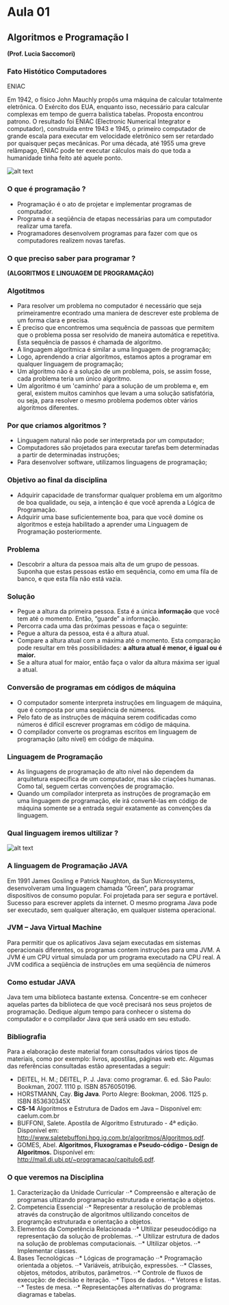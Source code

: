 # Aula 01 #

## Algoritmos e Programação I ##

**(Prof. Lucia Saccomori)**

### Fato Histótico Computadores ###

ENIAC

Em 1942, o físico John Mauchly propôs uma máquina de calcular totalmente eletrônica. O Exército dos EUA, enquanto isso, necessário para calcular complexas em tempo de guerra balística tabelas. Proposta encontrou patrono.
O resultado foi ENIAC (Electronic Numerical Integrator e computador), construída entre 1943 e 1945, o primeiro computador de grande escala para executar em velocidade eletrônico sem ser retardado por quaisquer peças mecânicas. Por uma década, até 1955 uma greve relâmpago, ENIAC pode ter executar cálculos mais do que toda a humanidade tinha feito até aquele ponto.

![alt text](https://github.com/gabcorrea/ads-senacRS/blob/master/algoritmos-e-programacao-i/aula-01/img/eniac.jpg "ENIAC")

### O que é programação ? ###

 + Programação é o ato de projetar e implementar programas de computador.
 + Programa é a seqüência de etapas necessárias para um computador realizar uma tarefa.
 + Programadores desenvolvem programas para fazer com que os computadores realizem novas tarefas.

### O que preciso saber para programar ? ###

**(ALGORITMOS E LINGUAGEM DE PROGRAMAÇÃO)**

### Algotitmos ###

 + Para resolver um problema no computador é necessário que seja primeiramentre econtrado uma maniera de descrever este problema de um forma clara e precisa.
 + É preciso que encontremos uma sequência de passoas que permitem que o problema possa ser resolvido de maneira automática e repetitiva. Esta sequência de passos é chamada de algoritmo.
 + A linguagem algorítmica é similar a uma linguagem de programação;
 + Logo, aprendendo a criar algoritmos, estamos aptos a programar em qualquer linguagem de programação;
 + Um algoritmo não é a solução de um problema, pois, se assim fosse, cada problema teria um único algoritmo.
 + Um algoritmo é um 'caminho' para a solução de um problema e, em geral, existem muitos caminhos que levam a uma solução satisfatória, ou seja, para resolver o mesmo problema podemos obter vários algoritmos diferentes.

### Por que criamos algoritmos ? ###

 + Linguagem natural não pode ser interpretada por um computador;
 + Computadores são projetados para executar tarefas bem determinadas a partir de determinadas instruções;
 + Para desenvolver software, utilizamos linguagens de programação;

### Objetivo ao final da disciplina ###

 + Adquirir capacidade de transformar qualquer problema em um algoritmo de boa qualidade, ou seja, a intenção é que você aprenda a Lógica de Programação.
 + Adquirir uma base suficientemente boa, para que você domine os algoritmos e esteja habilitado a aprender uma Linguagem de Programação posteriormente.

### Problema ###

 + Descobrir a altura da pessoa mais alta de um grupo de pessoas. Suponha que estas pessoas estão em sequência, como em uma fila de banco, e que esta fila não está vazia.

### Solução ###

 + Pegue a altura da primeira pessoa. Esta é a única **informação** que você tem até o momento. Então, “guarde” a informação.
 + Percorra cada uma das próximas pessoas e faça o seguinte:
 + Pegue a altura da pessoa, esta é a altura atual.
 + Compare a altura atual com a máxima até o momento. Esta comparação pode resultar em três possibilidades: **a altura atual é menor, é igual ou é maior.**
 + Se a altura atual for maior, então faça o valor da altura máxima ser igual a atual.

### Conversão de programas em códigos de máquina ###

 + O computador somente interpreta instruções em linguagem de máquina, que é composta por uma seqüência de números.
 + Pelo fato de as instruções de máquina serem codificadas como números é difícil escrever programas em código de máquina.
 + O compilador converte os programas escritos em linguagem de programação (alto nível) em código de máquina.

### Linguagem de Programação ###
 + As linguagens de programação de alto nível não dependem da arquitetura específica de um computador, mas são criações humanas. Como tal, seguem certas convenções de programação.
 + Quando um compilador interpreta as instruções de programação em uma linguagem de programação, ele irá convertê-las em código de máquina somente se a entrada seguir exatamente as convenções da linguagem.

### Qual linguagem iremos ultilizar ? ###

![alt text](https://github.com/gabcorrea/ads-senacRS/blob/master/algoritmos-e-programacao-i/aula-01/img/java-icon.png "Java")

### A linguagem de Programação JAVA ###

Em 1991 James Gosling e Patrick Naughton, da Sun Microsystems, desenvolveram uma linguagem chamada “Green”, para programar dispositivos de consumo popular. Foi projetada para ser segura e portável. Sucesso para escrever applets da internet. O mesmo programa Java pode ser executado, sem qualquer alteração, em qualquer sistema operacional.

### JVM – Java Virtual Machine ###

Para permitir que os aplicativos Java sejam executadas em sistemas operacionais diferentes, os programas contem instruções para uma JVM. A JVM é um CPU virtual simulada por um programa executado na CPU real. A JVM codifica a seqüência de instruções em uma seqüência de números

### Como estudar JAVA ###

Java tem uma biblioteca bastante extensa. Concentre-se em conhecer aquelas partes da biblioteca de que você precisará nos seus projetos de programação. Dedique algum tempo para conhecer o sistema do computador e o compilador Java que será usado em seu estudo.

### Bibliografia ###

Para a elaboração deste material foram consultados vários tipos de materiais, como por exemplo: livros, apostilas, páginas web etc. Algumas das referências consultadas estão apresentadas a seguir:
 + DEITEL, H. M.; DEITEL, P. J. Java: como programar. 6. ed. São Paulo: Bookman, 2007. 1110 p. ISBN 8576050196.
 + HORSTMANN, Cay. **Big Java**. Porto Alegre: Bookman, 2006. 1125 p. ISBN 853630345X
 + **CS-14** Algoritmos e Estrutura de Dados em Java – Disponível em: caelum.com.br
 + BUFFONI, Salete. Apostila de Algoritmo Estruturado - 4ª edição. Disponível em: http://www.saletebuffoni.hpg.ig.com.br/algoritmos/Algoritmos.pdf.
 + GOMES, Abel. **Algoritmos, Fluxogramas e Pseudo-código - Design de Algoritmos.** Disponível em: http://mail.di.ubi.pt/~programacao/capitulo6.pdf.

### O que veremos na Disciplina ###

1. Caracterização da Unidade Curricular
	⋅⋅* Compreensão e alteração de programas ultizando programação estruturada e orientação a objetos.
2. Competencia Essencial
	⋅⋅* Representar a resolução de problemas através da construção de algoritmos ultilizando conceitos de programção estruturada e orientação a objetos.
3. Elementos da Competência Relacionada
	⋅⋅* Ultilizar peseudocódigo na representação da solução de problemas.
	⋅⋅* Ultilizar estrutura de dados na solução de problemas computacionais.
	⋅⋅* Ultilizar objetos.
	⋅⋅* Implementar classes.
4. Bases Tecnológicas
	⋅⋅* Lógicas de programação
	⋅⋅* Programação orientada a objetos.
	⋅⋅* Variáveis, atribuição, expressões.
	⋅⋅* Classes, objetos, métodos, atributos, parâmetros.
	⋅⋅* Controle de fluxos de execução: de decisão e iteração.
	⋅⋅* Tipos de dados.
	⋅⋅* Vetores e listas.
	⋅⋅* Testes de mesa.
	⋅⋅* Representações alternativas do programa: diagramas e tabelas.
